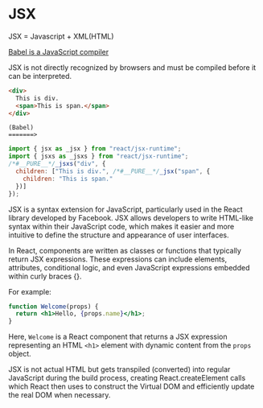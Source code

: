 # JSX

JSX = Javascript + XML(HTML)

[Babel is a JavaScript compiler](https://babeljs.io/)

JSX is not directly recognized by browsers and must be compiled before it can be interpreted.

```html
<div>
  This is div.
  <span>This is span.</span>
</div>
```

```
(Babel)
=======>
```

```js
import { jsx as _jsx } from "react/jsx-runtime";
import { jsxs as _jsxs } from "react/jsx-runtime";
/*#__PURE__*/_jsxs("div", {
  children: ["This is div.", /*#__PURE__*/_jsx("span", {
    children: "This is span."
  })]
});
```

JSX is a syntax extension for JavaScript, particularly used in the React library developed by Facebook. JSX allows developers to write HTML-like syntax within their JavaScript code, which makes it easier and more intuitive to define the structure and appearance of user interfaces.

In React, components are written as classes or functions that typically return JSX expressions. These expressions can include elements, attributes, conditional logic, and even JavaScript expressions embedded within curly braces {}.

For example:

```jsx
function Welcome(props) {
  return <h1>Hello, {props.name}</h1>;
}
```

Here, `Welcome` is a React component that returns a JSX expression representing an HTML `<h1>` element with dynamic content from the `props` object.

JSX is not actual HTML but gets transpiled (converted) into regular JavaScript during the build process, creating React.createElement calls which React then uses to construct the Virtual DOM and efficiently update the real DOM when necessary.
